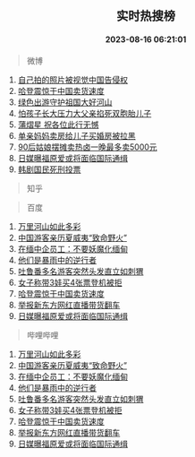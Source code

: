 <div align="center"><h2>实时热搜榜</h2><h4>2023-08-16 06:21:01</h4></div>

> 微博  

1. [自己拍的照片被视觉中国告侵权](https://s.weibo.com/weibo?q=%23%E8%87%AA%E5%B7%B1%E6%8B%8D%E7%9A%84%E7%85%A7%E7%89%87%E8%A2%AB%E8%A7%86%E8%A7%89%E4%B8%AD%E5%9B%BD%E5%91%8A%E4%BE%B5%E6%9D%83%23&t=31&band_rank=1&Refer=top)<br />
2. [哈登震惊于中国卖货速度](https://s.weibo.com/weibo?q=%23%E5%93%88%E7%99%BB%E9%9C%87%E6%83%8A%E4%BA%8E%E4%B8%AD%E5%9B%BD%E5%8D%96%E8%B4%A7%E9%80%9F%E5%BA%A6%23&t=31&band_rank=2&Refer=top)<br />
3. [绿色出游守护祖国大好河山](https://s.weibo.com/weibo?q=%23%E7%BB%BF%E8%89%B2%E5%87%BA%E6%B8%B8%E5%AE%88%E6%8A%A4%E7%A5%96%E5%9B%BD%E5%A4%A7%E5%A5%BD%E6%B2%B3%E5%B1%B1%23&t=31&band_rank=3&Refer=top)<br />
4. [怕孩子长大压力大父亲掐死双胞胎儿子](https://s.weibo.com/weibo?q=%23%E6%80%95%E5%AD%A9%E5%AD%90%E9%95%BF%E5%A4%A7%E5%8E%8B%E5%8A%9B%E5%A4%A7%E7%88%B6%E4%BA%B2%E6%8E%90%E6%AD%BB%E5%8F%8C%E8%83%9E%E8%83%8E%E5%84%BF%E5%AD%90%23&t=31&band_rank=4&Refer=top)<br />
5. [蒲熠星 祝各位此行无憾](https://s.weibo.com/weibo?q=%E8%92%B2%E7%86%A0%E6%98%9F%20%E7%A5%9D%E5%90%84%E4%BD%8D%E6%AD%A4%E8%A1%8C%E6%97%A0%E6%86%BE&t=31&band_rank=5&Refer=top)<br />
6. [单亲妈妈卖房给儿子买婚房被拉黑](https://s.weibo.com/weibo?q=%23%E5%8D%95%E4%BA%B2%E5%A6%88%E5%A6%88%E5%8D%96%E6%88%BF%E7%BB%99%E5%84%BF%E5%AD%90%E4%B9%B0%E5%A9%9A%E6%88%BF%E8%A2%AB%E6%8B%89%E9%BB%91%23&t=31&band_rank=6&Refer=top)<br />
7. [90后姑娘摆摊卖热卤一晚最多卖5000元](https://s.weibo.com/weibo?q=%2390%E5%90%8E%E5%A7%91%E5%A8%98%E6%91%86%E6%91%8A%E5%8D%96%E7%83%AD%E5%8D%A4%E4%B8%80%E6%99%9A%E6%9C%80%E5%A4%9A%E5%8D%965000%E5%85%83%23&t=31&band_rank=7&Refer=top)<br />
8. [日媒曝福原爱或将面临国际通缉](https://s.weibo.com/weibo?q=%23%E6%97%A5%E5%AA%92%E6%9B%9D%E7%A6%8F%E5%8E%9F%E7%88%B1%E6%88%96%E5%B0%86%E9%9D%A2%E4%B8%B4%E5%9B%BD%E9%99%85%E9%80%9A%E7%BC%89%23&t=31&band_rank=8&Refer=top)<br />
9. [韩剧国民死刑投票](https://s.weibo.com/weibo?q=%E9%9F%A9%E5%89%A7%E5%9B%BD%E6%B0%91%E6%AD%BB%E5%88%91%E6%8A%95%E7%A5%A8&t=31&band_rank=9&Refer=top)<br />

> 知乎  


> 百度  

1. [万里河山如此多彩](https://www.baidu.com/s?wd=%E4%B8%87%E9%87%8C%E6%B2%B3%E5%B1%B1%E5%A6%82%E6%AD%A4%E5%A4%9A%E5%BD%A9&sa=fyb_news&rsv_dl=fyb_news)<br />
2. [中国游客亲历夏威夷“致命野火”](https://www.baidu.com/s?wd=%E4%B8%AD%E5%9B%BD%E6%B8%B8%E5%AE%A2%E4%BA%B2%E5%8E%86%E5%A4%8F%E5%A8%81%E5%A4%B7%E2%80%9C%E8%87%B4%E5%91%BD%E9%87%8E%E7%81%AB%E2%80%9D&sa=fyb_news&rsv_dl=fyb_news)<br />
3. [在缅中企员工：不要妖魔化缅甸](https://www.baidu.com/s?wd=%E5%9C%A8%E7%BC%85%E4%B8%AD%E4%BC%81%E5%91%98%E5%B7%A5%EF%BC%9A%E4%B8%8D%E8%A6%81%E5%A6%96%E9%AD%94%E5%8C%96%E7%BC%85%E7%94%B8&sa=fyb_news&rsv_dl=fyb_news)<br />
4. [他们是暴雨中的逆行者](https://www.baidu.com/s?wd=%E4%BB%96%E4%BB%AC%E6%98%AF%E6%9A%B4%E9%9B%A8%E4%B8%AD%E7%9A%84%E9%80%86%E8%A1%8C%E8%80%85&sa=fyb_news&rsv_dl=fyb_news)<br />
5. [吐鲁番多名游客突然头发直立如刺猬](https://www.baidu.com/s?wd=%E5%90%90%E9%B2%81%E7%95%AA%E5%A4%9A%E5%90%8D%E6%B8%B8%E5%AE%A2%E7%AA%81%E7%84%B6%E5%A4%B4%E5%8F%91%E7%9B%B4%E7%AB%8B%E5%A6%82%E5%88%BA%E7%8C%AC&sa=fyb_news&rsv_dl=fyb_news)<br />
6. [女子称带3娃买4张票登机被拒](https://www.baidu.com/s?wd=%E5%A5%B3%E5%AD%90%E7%A7%B0%E5%B8%A63%E5%A8%83%E4%B9%B04%E5%BC%A0%E7%A5%A8%E7%99%BB%E6%9C%BA%E8%A2%AB%E6%8B%92&sa=fyb_news&rsv_dl=fyb_news)<br />
7. [哈登震惊于中国卖货速度](https://www.baidu.com/s?wd=%E5%93%88%E7%99%BB%E9%9C%87%E6%83%8A%E4%BA%8E%E4%B8%AD%E5%9B%BD%E5%8D%96%E8%B4%A7%E9%80%9F%E5%BA%A6&sa=fyb_news&rsv_dl=fyb_news)<br />
8. [举报新东方网红直播带货翻车](https://www.baidu.com/s?wd=%E4%B8%BE%E6%8A%A5%E6%96%B0%E4%B8%9C%E6%96%B9%E7%BD%91%E7%BA%A2%E7%9B%B4%E6%92%AD%E5%B8%A6%E8%B4%A7%E7%BF%BB%E8%BD%A6&sa=fyb_news&rsv_dl=fyb_news)<br />
9. [日媒曝福原爱或将面临国际通缉](https://www.baidu.com/s?wd=%E6%97%A5%E5%AA%92%E6%9B%9D%E7%A6%8F%E5%8E%9F%E7%88%B1%E6%88%96%E5%B0%86%E9%9D%A2%E4%B8%B4%E5%9B%BD%E9%99%85%E9%80%9A%E7%BC%89&sa=fyb_news&rsv_dl=fyb_news)<br />

> 哔哩哔哩  

1. [万里河山如此多彩](https://www.baidu.com/s?wd=%E4%B8%87%E9%87%8C%E6%B2%B3%E5%B1%B1%E5%A6%82%E6%AD%A4%E5%A4%9A%E5%BD%A9&sa=fyb_news&rsv_dl=fyb_news)<br />
2. [中国游客亲历夏威夷“致命野火”](https://www.baidu.com/s?wd=%E4%B8%AD%E5%9B%BD%E6%B8%B8%E5%AE%A2%E4%BA%B2%E5%8E%86%E5%A4%8F%E5%A8%81%E5%A4%B7%E2%80%9C%E8%87%B4%E5%91%BD%E9%87%8E%E7%81%AB%E2%80%9D&sa=fyb_news&rsv_dl=fyb_news)<br />
3. [在缅中企员工：不要妖魔化缅甸](https://www.baidu.com/s?wd=%E5%9C%A8%E7%BC%85%E4%B8%AD%E4%BC%81%E5%91%98%E5%B7%A5%EF%BC%9A%E4%B8%8D%E8%A6%81%E5%A6%96%E9%AD%94%E5%8C%96%E7%BC%85%E7%94%B8&sa=fyb_news&rsv_dl=fyb_news)<br />
4. [他们是暴雨中的逆行者](https://www.baidu.com/s?wd=%E4%BB%96%E4%BB%AC%E6%98%AF%E6%9A%B4%E9%9B%A8%E4%B8%AD%E7%9A%84%E9%80%86%E8%A1%8C%E8%80%85&sa=fyb_news&rsv_dl=fyb_news)<br />
5. [吐鲁番多名游客突然头发直立如刺猬](https://www.baidu.com/s?wd=%E5%90%90%E9%B2%81%E7%95%AA%E5%A4%9A%E5%90%8D%E6%B8%B8%E5%AE%A2%E7%AA%81%E7%84%B6%E5%A4%B4%E5%8F%91%E7%9B%B4%E7%AB%8B%E5%A6%82%E5%88%BA%E7%8C%AC&sa=fyb_news&rsv_dl=fyb_news)<br />
6. [女子称带3娃买4张票登机被拒](https://www.baidu.com/s?wd=%E5%A5%B3%E5%AD%90%E7%A7%B0%E5%B8%A63%E5%A8%83%E4%B9%B04%E5%BC%A0%E7%A5%A8%E7%99%BB%E6%9C%BA%E8%A2%AB%E6%8B%92&sa=fyb_news&rsv_dl=fyb_news)<br />
7. [哈登震惊于中国卖货速度](https://www.baidu.com/s?wd=%E5%93%88%E7%99%BB%E9%9C%87%E6%83%8A%E4%BA%8E%E4%B8%AD%E5%9B%BD%E5%8D%96%E8%B4%A7%E9%80%9F%E5%BA%A6&sa=fyb_news&rsv_dl=fyb_news)<br />
8. [举报新东方网红直播带货翻车](https://www.baidu.com/s?wd=%E4%B8%BE%E6%8A%A5%E6%96%B0%E4%B8%9C%E6%96%B9%E7%BD%91%E7%BA%A2%E7%9B%B4%E6%92%AD%E5%B8%A6%E8%B4%A7%E7%BF%BB%E8%BD%A6&sa=fyb_news&rsv_dl=fyb_news)<br />
9. [日媒曝福原爱或将面临国际通缉](https://www.baidu.com/s?wd=%E6%97%A5%E5%AA%92%E6%9B%9D%E7%A6%8F%E5%8E%9F%E7%88%B1%E6%88%96%E5%B0%86%E9%9D%A2%E4%B8%B4%E5%9B%BD%E9%99%85%E9%80%9A%E7%BC%89&sa=fyb_news&rsv_dl=fyb_news)<br />
